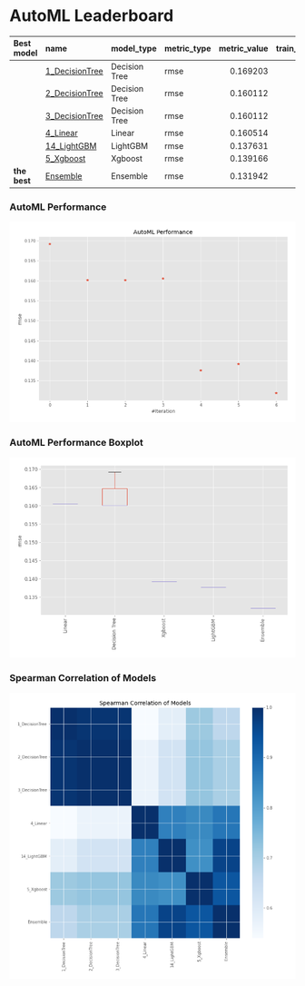 # AutoML Leaderboard

| Best model   | name                                       | model_type    | metric_type   |   metric_value |   train_time |
|:-------------|:-------------------------------------------|:--------------|:--------------|---------------:|-------------:|
|              | [1_DecisionTree](1_DecisionTree/README.md) | Decision Tree | rmse          |       0.169203 |         0.58 |
|              | [2_DecisionTree](2_DecisionTree/README.md) | Decision Tree | rmse          |       0.160112 |         0.58 |
|              | [3_DecisionTree](3_DecisionTree/README.md) | Decision Tree | rmse          |       0.160112 |         0.55 |
|              | [4_Linear](4_Linear/README.md)             | Linear        | rmse          |       0.160514 |         0.54 |
|              | [14_LightGBM](14_LightGBM/README.md)       | LightGBM      | rmse          |       0.137631 |         0.71 |
|              | [5_Xgboost](5_Xgboost/README.md)           | Xgboost       | rmse          |       0.139166 |         6.37 |
| **the best** | [Ensemble](Ensemble/README.md)             | Ensemble      | rmse          |       0.131942 |         0.32 |

### AutoML Performance
![AutoML Performance](ldb_performance.png)

### AutoML Performance Boxplot
![AutoML Performance Boxplot](ldb_performance_boxplot.png)

### Spearman Correlation of Models
![models spearman correlation](correlation_heatmap.png)

